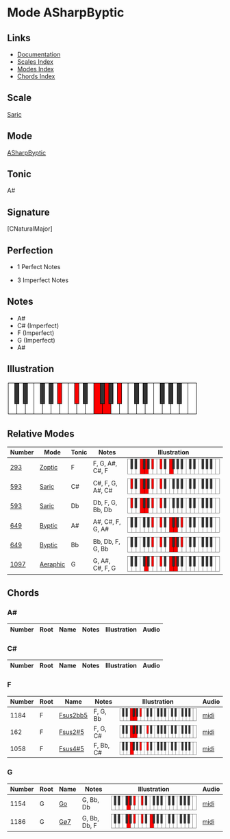 # Mode ASharpByptic

## Links

- [Documentation](index.md)
- [Scales Index](Scales.md)
- [Modes Index](Modes.md)
- [Chords Index](Chords.md)

## Scale

[Saric](ScaleSaric.md)

## Mode

[ASharpByptic](ModeASharpByptic.md)

## Tonic

A#

## Signature

[CNaturalMajor]

## Perfection

 - 1 Perfect Notes

 - 3 Imperfect Notes

## Notes

- A#
- C# (Imperfect)
- F (Imperfect)
- G (Imperfect)
- A#

## Illustration

![ASharpByptic](ModeASharpByptic.png)

## Relative Modes

| Number | Mode | Tonic | Notes | Illustration |
|--------|------|-------|-------|--------------|
| [293](https://ianring.com/musictheory/scales/293) | [Zoptic](ModeZoptic.md) | F | F, G, A#, C#, F | ![FNaturalZoptic](ModeFNaturalZoptic.png) |
| [593](https://ianring.com/musictheory/scales/593) | [Saric](ModeSaric.md) | C# | C#, F, G, A#, C# | ![CSharpSaric](ModeCSharpSaric.png) |
| [593](https://ianring.com/musictheory/scales/593) | [Saric](ModeSaric.md) | Db | Db, F, G, Bb, Db | ![DFlatSaric](ModeDFlatSaric.png) |
| [649](https://ianring.com/musictheory/scales/649) | [Byptic](ModeByptic.md) | A# | A#, C#, F, G, A# | ![ASharpByptic](ModeASharpByptic.png) |
| [649](https://ianring.com/musictheory/scales/649) | [Byptic](ModeByptic.md) | Bb | Bb, Db, F, G, Bb | ![BFlatByptic](ModeBFlatByptic.png) |
| [1097](https://ianring.com/musictheory/scales/1097) | [Aeraphic](ModeAeraphic.md) | G | G, A#, C#, F, G | ![GNaturalAeraphic](ModeGNaturalAeraphic.png) |

## Chords

### A#

| Number | Root | Name | Notes | Illustration | Audio |
|--------|------|------|-------|--------------|-------|

### C#

| Number | Root | Name | Notes | Illustration | Audio |
|--------|------|------|-------|--------------|-------|

### F

| Number | Root | Name | Notes | Illustration | Audio |
|--------|------|------|-------|--------------|-------|
| 1184 | F | [Fsus2bb5](ChordFNaturalSuspendedSecondDoubleFlatFifth.md) | F, G, Bb | ![Fsus2bb5](ChordFNaturalSuspendedSecondDoubleFlatFifthRootPosition.png) | [midi](ChordFNaturalSuspendedSecondDoubleFlatFifthRootPosition.mid) |
| 162 | F | [Fsus2#5](ChordFNaturalSuspendedSecondSharpFifth.md) | F, G, C# | ![Fsus2#5](ChordFNaturalSuspendedSecondSharpFifthRootPosition.png) | [midi](ChordFNaturalSuspendedSecondSharpFifthRootPosition.mid) |
| 1058 | F | [Fsus4#5](ChordFNaturalSuspendedFourthSharpFifth.md) | F, Bb, C# | ![Fsus4#5](ChordFNaturalSuspendedFourthSharpFifthRootPosition.png) | [midi](ChordFNaturalSuspendedFourthSharpFifthRootPosition.mid) |

### G

| Number | Root | Name | Notes | Illustration | Audio |
|--------|------|------|-------|--------------|-------|
| 1154 | G | [Go](ChordGNaturalDiminished.md) | G, Bb, Db | ![Go](ChordGNaturalDiminishedRootPosition.png) | [midi](ChordGNaturalDiminishedRootPosition.mid) |
| 1186 | G | [Gø7](ChordGNaturalHalfDiminishedSeventh.md) | G, Bb, Db, F | ![Gø7](ChordGNaturalHalfDiminishedSeventhRootPosition.png) | [midi](ChordGNaturalHalfDiminishedSeventhRootPosition.mid) |

